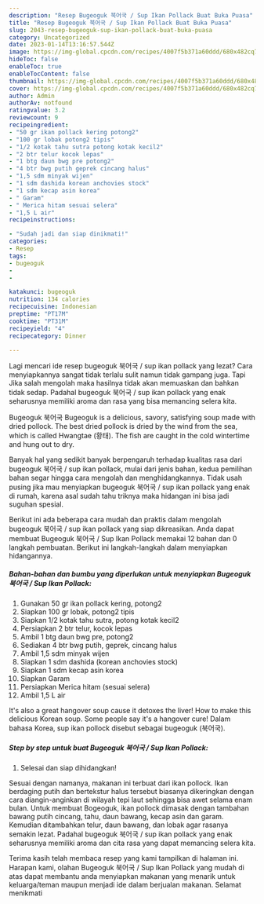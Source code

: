 ```yaml
---
description: "Resep Bugeoguk 북어국 / Sup Ikan Pollack Buat Buka Puasa"
title: "Resep Bugeoguk 북어국 / Sup Ikan Pollack Buat Buka Puasa"
slug: 2043-resep-bugeoguk-sup-ikan-pollack-buat-buka-puasa
category: Uncategorized
date: 2023-01-14T13:16:57.544Z
image: https://img-global.cpcdn.com/recipes/4007f5b371a60ddd/680x482cq70/bugeoguk-북어국-sup-ikan-pollack-foto-resep-utama.jpg
hideToc: false
enableToc: true
enableTocContent: false
thumbnail: https://img-global.cpcdn.com/recipes/4007f5b371a60ddd/680x482cq70/bugeoguk-북어국-sup-ikan-pollack-foto-resep-utama.jpg
cover: https://img-global.cpcdn.com/recipes/4007f5b371a60ddd/680x482cq70/bugeoguk-북어국-sup-ikan-pollack-foto-resep-utama.jpg
author: Admin
authorAv: notfound
ratingvalue: 3.2
reviewcount: 9
recipeingredient:
- "50 gr ikan pollack kering potong2"
- "100 gr lobak potong2 tipis"
- "1/2 kotak tahu sutra potong kotak kecil2"
- "2 btr telur kocok lepas"
- "1 btg daun bwg pre potong2"
- "4 btr bwg putih geprek cincang halus"
- "1,5 sdm minyak wijen"
- "1 sdm dashida korean anchovies stock"
- "1 sdm kecap asin korea"
- " Garam"
- " Merica hitam sesuai selera"
- "1,5 L air"
recipeinstructions:

- "Sudah jadi dan siap dinikmati!"
categories:
- Resep
tags:
- bugeoguk
- 
- 

katakunci: bugeoguk   
nutrition: 134 calories
recipecuisine: Indonesian
preptime: "PT17M"
cooktime: "PT31M"
recipeyield: "4"
recipecategory: Dinner

---
```



Lagi mencari ide resep bugeoguk 북어국 / sup ikan pollack yang lezat? Cara menyiapkannya sangat tidak terlalu sulit namun tidak gampang juga. Tapi Jika salah mengolah maka hasilnya tidak akan memuaskan dan bahkan tidak sedap. Padahal bugeoguk 북어국 / sup ikan pollack yang enak seharusnya memiliki aroma dan rasa yang bisa memancing selera kita.


Bugeoguk 북어국 Bugeoguk is a delicious, savory, satisfying soup made with dried pollock. The best dried pollock is dried by the wind from the sea, which is called Hwangtae (황태). The fish are caught in the cold wintertime and hung out to dry.

Banyak hal yang sedikit banyak berpengaruh terhadap kualitas rasa dari bugeoguk 북어국 / sup ikan pollack, mulai dari jenis bahan, kedua pemilihan bahan segar hingga cara mengolah dan menghidangkannya. Tidak usah pusing jika mau menyiapkan bugeoguk 북어국 / sup ikan pollack yang enak di rumah, karena asal sudah tahu triknya maka hidangan ini bisa jadi suguhan spesial.


Berikut ini ada beberapa cara mudah dan praktis dalam mengolah bugeoguk 북어국 / sup ikan pollack yang siap dikreasikan. Anda dapat membuat Bugeoguk 북어국 / Sup Ikan Pollack memakai 12 bahan dan 0 langkah pembuatan. Berikut ini langkah-langkah dalam menyiapkan hidangannya.

<!--inarticleads1-->

##### Bahan-bahan dan bumbu yang diperlukan untuk menyiapkan Bugeoguk 북어국 / Sup Ikan Pollack:

1. Gunakan 50 gr ikan pollack kering, potong2
1. Siapkan 100 gr lobak, potong2 tipis
1. Siapkan 1/2 kotak tahu sutra, potong kotak kecil2
1. Persiapkan 2 btr telur, kocok lepas
1. Ambil 1 btg daun bwg pre, potong2
1. Sediakan 4 btr bwg putih, geprek, cincang halus
1. Ambil 1,5 sdm minyak wijen
1. Siapkan 1 sdm dashida (korean anchovies stock)
1. Siapkan 1 sdm kecap asin korea
1. Siapkan  Garam
1. Persiapkan  Merica hitam (sesuai selera)
1. Ambil 1,5 L air


It&#39;s also a great hangover soup cause it detoxes the liver! How to make this delicious Korean soup. Some people say it&#39;s a hangover cure! Dalam bahasa Korea, sup ikan pollock disebut sebagai bugeoguk (북어국). 

<!--inarticleads2-->

##### Step by step untuk buat Bugeoguk 북어국 / Sup Ikan Pollack:


1. Selesai dan siap dihidangkan!

Sesuai dengan namanya, makanan ini terbuat dari ikan pollock. Ikan berdaging putih dan bertekstur halus tersebut biasanya dikeringkan dengan cara diangin-anginkan di wilayah tepi laut sehingga bisa awet selama enam bulan. Untuk membuat Bogeoguk, ikan pollock dimasak dengan tambahan bawang putih cincang, tahu, daun bawang, kecap asin dan garam. Kemudian ditambahkan telur, daun bawang, dan lobak agar rasanya semakin lezat. Padahal bugeoguk 북어국 / sup ikan pollack yang enak seharusnya memiliki aroma dan cita rasa yang dapat memancing selera kita. 

Terima kasih telah membaca resep yang kami tampilkan di halaman ini. Harapan kami, olahan Bugeoguk 북어국 / Sup Ikan Pollack yang mudah di atas dapat membantu anda menyiapkan makanan yang menarik untuk keluarga/teman maupun menjadi ide dalam berjualan makanan. Selamat menikmati
